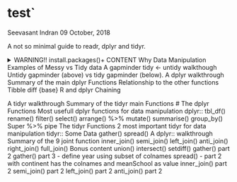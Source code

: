 test\`
================
Seevasant Indran
09 October, 2018

A not so minimal guide to readr, dplyr and tidyr. <details> <summary> WARNING!! install.packages()+ CONTENT Why Data Manipulation Examples of Messy vs Tidy data A gapminder tidy &lt;- untidy walkthough Untidy gapminder (above) vs tidy gapminder (below). A dplyr walkthrough Summary of the main dplyr Functions Relationship to the other functions Tibble diff {base} R and dplyr Chaining </summary> Your markdown content here </details>

A tidyr walkthrough Summary of the tidyr main Functions \# The dplyr Functions Most usefull dplyr functions for data manipulation dplyr:: tbl\_df() rename() filter() select() arrange() %&gt;% mutate() summarise() group\_by() Super %&gt;% pipe The tidyr Functions 2 most important tidyr for data manipulation tidyr:: Some Data gather() spread() A dplyr:: walkthrough Summary of the 9 joint function inner\_join() semi\_join() left\_join() anti\_join() right\_join() full\_join() Bonus content union() intersect() setdiff() gather() part 2 gather() part 3 - define year using subset of colnames spread() - part 2 with continent has the colnames and meanSchool as value inner\_join() part 2 semi\_join() part 2 left\_join() part 2 anti\_join() part 2
